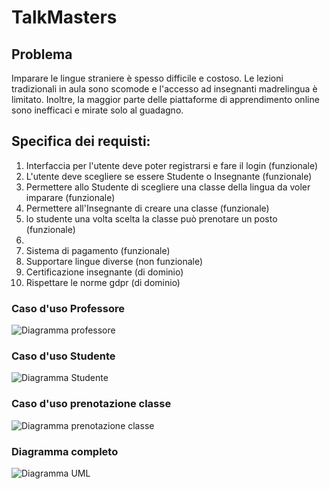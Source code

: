 # TalkMasters

## Problema
Imparare le lingue straniere è spesso difficile e costoso. Le lezioni tradizionali in aula sono scomode e l'accesso ad insegnanti madrelingua è limitato. 
Inoltre, la maggior parte delle piattaforme di apprendimento online sono inefficaci e mirate solo al guadagno.

## Specifica dei requisti:
1. Interfaccia per l'utente deve poter registrarsi e fare il login (funzionale)
2. L'utente deve scegliere se essere Studente o Insegnante (funzionale)
3. Permettere allo Studente di scegliere una classe della lingua da voler imparare (funzionale)
4. Permettere all'Insegnante di creare una classe (funzionale)
5. lo studente una volta scelta la classe può prenotare un posto (funzionale)
6. 
7. Sistema di pagamento (funzionale)
8. Supportare lingue diverse (non funzionale)
9. Certificazione insegnante (di dominio)
10. Rispettare le norme gdpr (di dominio)

### Caso d'uso Professore
![Diagramma professore](https://yuml.me/diagram/scruffy/usecase/[Professore]%5E[Utente],%20[Utente]-(Registrarsi),%20[Utente]-(Log%20in),%20(Registrarsi)%3E(Lingue%20conosciute),%20(Log%20in)%3C(Crea%20classe),%20(Log%20in)%3C(Guarda%20classi%20create),%20(Log%20in)%3C(Prenota%20una%20classe),%20(Guarda%20classi%20create)%3C(Disdici%20classe),(Guarda%20classi%20create)%3C(Visualizza%20dettagli%20classe))

### Caso d'uso Studente
![Diagramma Studente](https://yuml.me/diagram/scruffy/usecase/[Studente]%5E[Utente],%20[Utente]-(Registrarsi),%20[Utente]-(Log%20in),%20(Registrarsi)%3C(Lingua%20che%20si%20vuole%20imparare),%20(Log%20in)%3E(Prenota%20una%20classe),(Log%20in)%3C(Guarda%20classi%20prenotate),(Guarda%20classi%20prenotate)%3C(Disdici%20classe))

### Caso d'uso prenotazione classe
![Diagramma prenotazione classe](https://yuml.me/diagram/scruffy/usecase/[Professore]%5E[Utente],%20[Studente]%5E[Utente],%20[Utente]-(Prenota%20ad%20una%20classe),%20(Prenota%20una%20classe)%3E(Pagamento),%20(Pagamento)%3C(Successo),%20(Pagamento)%3C(Non%20successo),%20(Successo)%3E(Classe%20prenotata),%20(Classe%20prenotata)%3E(Inviare%20email),%20[Sistema]-(Inviare%20email))

### Diagramma completo
![Diagramma UML](https://yuml.me/diagram/scruffy/usecase/[Utente]-(Registrarsi),%20(Registrarsi)%3E(Lingue%20conosciute),%20(Log%20in)%3C(Crea%20classe),(Crea%20classe)%3C(Disdici%20classe),%20(Log%20in)%3C(Guarda%20classi%20create),%20(Log%20in)%3C(Prenota%20una%20classe),%20(Guarda%20classi%20create)%3C(Disdici%20classe),%20[Utente]-(Log%20in),%20(Registrarsi)%3E(Lingua%20che%20si%20vuole%20imparare),[Professore]%5E[Utente],%20[Studente]%5E[Utente],%20(Partecipa%20ad%20una%20classe)%3E(Pagamento),%20(Pagamento)%3C(Successo),%20(Pagamento)%3C(Non%20successo),%20(Successo)%3E(Classe%20prenotata),%20(Classe%20prenotata)%3E(Inviare%20email),%20[Sistema]-(Inviare%20email))
